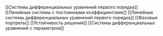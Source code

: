[[Системы дифференциальных уравнений первого порядка]]
[[Линейные системы с постоянными коэффициентами]]
[[Линейные системы дифференциальных уравнений первого порядка]]
[[Фазовые портреты]]
[[Устойчивость решения]]
[[Системы дифференциальных уравнений с параметром]]

